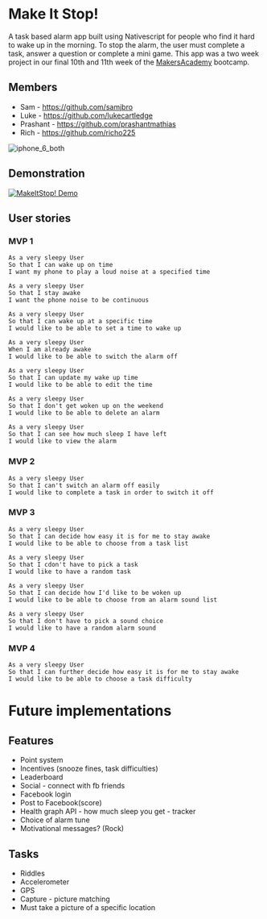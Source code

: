 Make It Stop!
=============

A task based alarm app built using Nativescript for people who find it hard to wake up in the morning. To stop the alarm, the user must complete a task, answer a question or complete a mini game. This app was a two week project in our final 10th and 11th week of the [MakersAcademy](https://github.com/makersacademy) bootcamp.

Members
-------

* Sam - https://github.com/samjbro
* Luke - https://github.com/lukecartledge
* Prashant - https://github.com/prashantmathias
* Rich - https://github.com/richo225

![iphone_6_both](https://cloud.githubusercontent.com/assets/18379191/18569614/9a2a2eb8-7b9b-11e6-8d6c-79c84ea5d782.png)

Demonstration
-------------
[![MakeItStop! Demo](https://cloud.githubusercontent.com/assets/18379191/18570175/c467eb58-7b9f-11e6-8957-2f55b19d0b72.png)](https://www.youtube.com/watch?v=WGuyOzGttv0 "MakeItStop! Demo")

User stories
------------

### MVP 1
```
As a very sleepy User
So that I can wake up on time
I want my phone to play a loud noise at a specified time

As a very sleepy User
So that I stay awake
I want the phone noise to be continuous

As a very sleepy User
So that I can wake up at a specific time
I would like to be able to set a time to wake up

As a very sleepy User
When I am already awake
I would like to be able to switch the alarm off

As a very sleepy User
So that I can update my wake up time
I would like to be able to edit the time

As a very sleepy User
So that I don't get woken up on the weekend
I would like to be able to delete an alarm

As a very sleepy User
So that I can see how much sleep I have left
I would like to view the alarm
```

### MVP 2
```
As a very sleepy User
So that I can't switch an alarm off easily
I would like to complete a task in order to switch it off

```

### MVP 3
```
As a very sleepy User
So that I can decide how easy it is for me to stay awake
I would like to be able to choose from a task list

As a very sleepy User
So that I cdon't have to pick a task
I would like to have a random task

As a very sleepy User
So that I can decide how I'd like to be woken up
I would like to be able to choose from an alarm sound list

As a very sleepy User
So that I don't have to pick a sound choice
I would like to have a random alarm sound

```
### MVP 4
```
As a very sleepy User
So that I can further decide how easy it is for me to stay awake
I would like to be able to choose a task difficulty

```
Future implementations
======================

Features
------------------
* Point system
* Incentives (snooze fines, task difficulties)
* Leaderboard
* Social - connect with fb friends
* Facebook login
* Post to Facebook(score)
* Health graph API - how much sleep you get - tracker
* Choice of alarm tune
* Motivational messages? (Rock)

Tasks
------
* Riddles
* Accelerometer
* GPS
* Capture - picture matching
* Must take a picture of a specific location

